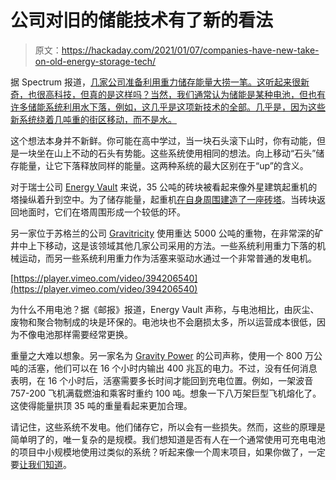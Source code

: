 # 公司对旧的储能技术有了新的看法

> 原文：<https://hackaday.com/2021/01/07/companies-have-new-take-on-old-energy-storage-tech/>

据 Spectrum 报道，[几家公司准备利用重力储存能量大捞一笔。这听起来很新奇，也很高科技，但真的是这样吗？当然，我们通常认为储能是某种电池，但也有许多储能系统利用水下落，例如，这几乎是这项新技术的全部。几乎是，因为这些新系统绕着几吨重的街区移动，而不是水。](https://spectrum.ieee.org/energy/batteries-storage/gravity-energy-storage-will-show-its-potential-in-2021)

这个想法本身并不新鲜。你可能在高中学过，当一块石头滚下山时，你有动能，但是一块坐在山上不动的石头有势能。这些系统使用相同的想法。向上移动“石头”储存能量，让它下落释放同样的能量。这两种系统的最大区别在于“up”的含义。

对于瑞士公司 [Energy Vault](https://energyvault.com) 来说，35 公吨的砖块被看起来像外星建筑起重机的塔操纵着升到空中。为了储存能量，起重机[在自身周围建造了一座砖塔](https://vimeo.com/335818817)。当砖块返回地面时，它们在塔周围形成一个较低的环。

另一家位于苏格兰的公司 [Gravitricity](https://gravitricity.com) 使用重达 5000 公吨的重物，在非常深的矿井中上下移动，这是该领域其他几家公司采用的方法。一些系统利用重力下落的机械运动，而另一些系统利用重力作为活塞来驱动水通过一个非常普通的发电机。

[https://player.vimeo.com/video/394206540](https://player.vimeo.com/video/394206540)

为什么不用电池？据《邮报》报道，Energy Vault 声称，与电池相比，由灰尘、废物和聚合物制成的块是环保的。电池块也不会磨损太多，所以运营成本很低，因为不像电池那样需要经常更换。

重量之大难以想象。另一家名为 [Gravity Power](http://www.gravitypower.net) 的公司声称，使用一个 800 万公吨的活塞，他们可以在 16 个小时内输出 400 兆瓦的电力。不过，没有任何消息表明，在 16 个小时后，活塞需要多长时间才能回到充电位置。例如，一架波音 757-200 飞机满载燃油和乘客时重约 100 吨。想象一下八万架巨型飞机熔化了。这使得能量拱顶 35 吨的重量看起来更加合理。

请记住，这些系统不发电。他们储存它，所以会有一些损失。然而，这些的原理是简单明了的，唯一复杂的是规模。我们想知道是否有人在一个通常使用可充电电池的项目中小规模地使用过类似的系统？听起来像一个周末项目，如果你做了，一定要[让我们知道](https://hackaday.com/submit-a-tip/)。